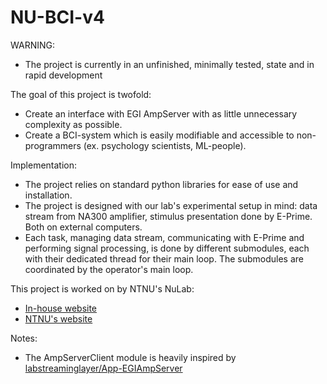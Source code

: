 # NU-BCI-v4
WARNING:
  - The project is currently in an unfinished, minimally tested, state and in rapid development

The goal of this project is twofold:
  - Create an interface with EGI AmpServer with as little unnecessary complexity as possible.
  - Create a BCI-system which is easily modifiable and accessible to non-programmers (ex. psychology scientists, ML-people).
 
Implementation: 
  - The project relies on standard python libraries for ease of use and installation.
  - The project is designed with our lab's experimental setup in mind: data stream from NA300 amplifier, stimulus presentation done by E-Prime. Both on external computers.
  - Each task, managing data stream, communicating with E-Prime and performing signal processing, is done by different submodules, each with their dedicated thread for their main loop. The submodules are coordinated by the operator's main loop.

This project is worked on by NTNU's NuLab:
  - [In-house website](https://nulab-ntnu.github.io/)
  - [NTNU's website](https://www.ntnu.edu/psychology/nulab)
  
Notes:
  - The AmpServerClient module is heavily inspired by [labstreaminglayer/App-EGIAmpServer](https://github.com/labstreaminglayer/App-EGIAmpServer)
